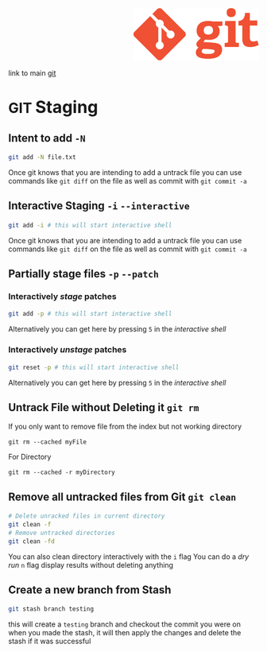 <head><link href="git.css" rel="stylesheet" type="text/css"></head>
<img src="./gitLogo.png" width=50% style="margin-left:50%"/>

link to main [git](git.md)
# GIT <big class="text-yellow-500">Staging</big>

## Intent to add `-N`

```zsh
git add -N file.txt
```

Once git knows that you are intending to add a untrack file you can use commands like `git diff` on the file as well as commit with `git commit -a`

## Interactive Staging `-i` `--interactive`
```zsh
git add -i # this will start interactive shell
```
Once git knows that you are intending to add a untrack file you can use commands like `git diff` on the file as well as commit with `git commit -a`

## Partially stage files `-p` `--patch`
### Interactively <i class="text-gray-400">stage</i> patches
```zsh
git add -p # this will start interactive shell
```
Alternatively you can get here by pressing `5` in the _interactive shell_
### Interactively <i class="text-gray-400">unstage</i> patches
```zsh
git reset -p # this will start interactive shell
```
Alternatively you can get here by pressing `5` in the _interactive shell_

## Untrack File without Deleting it `git rm`
If you only want to remove file from the index but not working directory

    git rm --cached myFile

For Directory 

    git rm --cached -r myDirectory

## Remove all untracked files from Git `git clean`
``` zsh 
# Delete unracked files in current directory
git clean -f 
# Remove untracked directories 
git clean -fd 
```

<span class="text-red-200 font-extrabold">You can also clean directory interactively with the `i` flag</span>
<span class="text-green-200 font-extrabold">You can do a  _dry run_ `n` flag display results without deleting anything</span>


## Create a new branch from Stash

```zsh
git stash branch testing
```
this will create a <code class="filter hue-rotate-180">testing</code> branch and checkout the commit you were on when you made the stash, it will then apply the changes and delete the stash if it was successful
